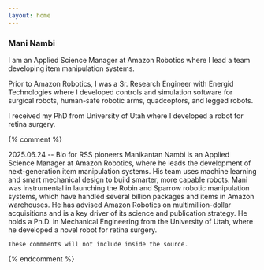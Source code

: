 ```yaml
---
layout: home
---
```



### Mani Nambi

I am an Applied Science Manager at Amazon Robotics where I lead a team developing item manipulation systems. 

Prior to Amazon Robotics, I was a Sr. Research Engineer with Energid Technologies where I developed controls and simulation software for surgical robots, human-safe robotic arms, quadcoptors, and legged robots. 

I received my PhD from University of Utah where I developed a robot for retina surgery. 



{% comment %} 

2025.06.24 -- Bio for RSS pioneers
Manikantan Nambi is an Applied Science Manager at Amazon Robotics, where he leads the development of next-generation item manipulation systems. His team uses machine learning and smart mechanical design to build smarter, more capable robots. Mani was instrumental in launching the Robin and Sparrow robotic manipulation systems, which have handled several billion packages and items in Amazon warehouses. He has advised Amazon Robotics on multimillion-dollar acquisitions and is a key driver of its science and publication strategy. He holds a Ph.D. in Mechanical Engineering from the University of Utah, where he developed a novel robot for retina surgery.

    These commments will not include inside the source.
{% endcomment %}
